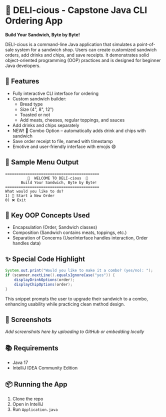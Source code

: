 
# 🥪 DELI-cious - Capstone Java CLI Ordering App

**Build Your Sandwich, Byte by Byte!**

DELI-cious is a command-line Java application that simulates a point-of-sale system for a sandwich shop. Users can create customized sandwich orders, add drinks and chips, and save receipts. It demonstrates solid object-oriented programming (OOP) practices and is designed for beginner Java developers.

## 🚀 Features

- Fully interactive CLI interface for ordering
- Custom sandwich builder:
    - Bread type
    - Size (4", 8", 12")
    - Toasted or not
    - Add meats, cheeses, regular toppings, and sauces
- Add drinks and chips separately
- NEW! 🧃 Combo Option – automatically adds drink and chips with sandwich
- Save order receipt to file, named with timestamp
- Emotive and user-friendly interface with emojis 😄

## 🧾 Sample Menu Output

```
==========================================
          🥪  WELCOME TO DELI-cious  🥪
       Build Your Sandwich, Byte by Byte!
==========================================
What would you like to do?
1) 🛒 Start a New Order
0) ❌ Exit
```

## 🧠 Key OOP Concepts Used

- Encapsulation (Order, Sandwich classes)
- Composition (Sandwich contains meats, toppings, etc.)
- Separation of Concerns (UserInterface handles interaction, Order handles data)

## ✨ Special Code Highlight

```java
System.out.print("Would you like to make it a combo? (yes/no): ");
if (scanner.nextLine().equalsIgnoreCase("yes")) {
    displayDrinkOptions(order);
    displayChipOptions(order);
}
```

This snippet prompts the user to upgrade their sandwich to a combo, enhancing usability while practicing clean method design.

## 📁 Screenshots

_Add screenshots here by uploading to GitHub or embedding locally_

## 📚 Requirements

- Java 17
- IntelliJ IDEA Community Edition

## 📦 Running the App

1. Clone the repo
2. Open in IntelliJ
3. Run `Application.java`
